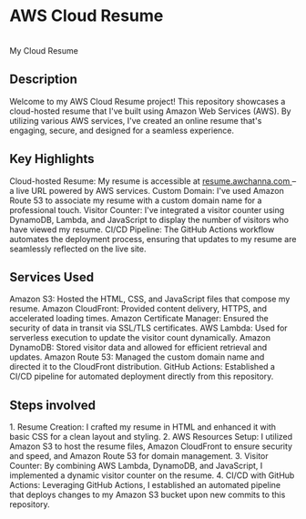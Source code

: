 <h1>AWS Cloud Resume </h1>

<br />
My Cloud Resume
<br />

<h2>Description </h2>

Welcome to my AWS Cloud Resume project! This repository showcases a cloud-hosted resume that I've built using Amazon Web Services (AWS). By utilizing various AWS services, I've created an online resume that's engaging, secure, and designed for a seamless experience. <br />


<h2>Key Highlights</h2>

Cloud-hosted Resume: My resume is accessible at <a href="https://resume.awchanna.com">resume.awchanna.com </a>– a live URL powered by AWS services.
Custom Domain: I've used Amazon Route 53 to associate my resume with a custom domain name for a professional touch.
Visitor Counter: I've integrated a visitor counter using DynamoDB, Lambda, and JavaScript to display the number of visitors who have viewed my resume.
CI/CD Pipeline: The GitHub Actions workflow automates the deployment process, ensuring that updates to my resume are seamlessly reflected on the live site.

<h2>Services Used</h2>

Amazon S3: Hosted the HTML, CSS, and JavaScript files that compose my resume.
Amazon CloudFront: Provided content delivery, HTTPS, and accelerated loading times.
Amazon Certificate Manager: Ensured the security of data in transit via SSL/TLS certificates.
AWS Lambda: Used for serverless execution to update the visitor count dynamically.
Amazon DynamoDB: Stored visitor data and allowed for efficient retrieval and updates.
Amazon Route 53: Managed the custom domain name and directed it to the CloudFront distribution.
GitHub Actions: Established a CI/CD pipeline for automated deployment directly from this repository.

<h2>Steps involved </h2>
1. Resume Creation: I crafted my resume in HTML and enhanced it with basic CSS for a clean layout and styling.
2. AWS Resources Setup: I utilized Amazon S3 to host the resume files, Amazon CloudFront to ensure security and speed, and Amazon Route 53 for domain management.
3. Visitor Counter: By combining AWS Lambda, DynamoDB, and JavaScript, I implemented a dynamic visitor counter on the resume.
4. CI/CD with GitHub Actions: Leveraging GitHub Actions, I established an automated pipeline that deploys changes to my Amazon S3 bucket upon new commits to this repository.








 

 


